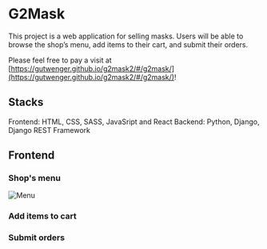 # G2Mask

This project is a web application for selling masks. Users will be able to browse the shop’s menu, add items to their cart, and submit their orders.

Please feel free to pay a visit at [https://gutwenger.github.io/g2mask2/#/g2mask/](https://gutwenger.github.io/g2mask2/#/g2mask/)!

## Stacks

Frontend: HTML, CSS, SASS, JavaSript and React
Backend: Python, Django, Django REST Framework

## Frontend

### Shop's menu
![Menu](/g2mask-frontend/g2mask/src/assets/image/menu.png?raw=true "Menu")


### Add items to cart



### Submit orders